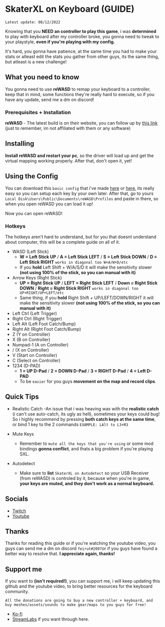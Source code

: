 # SkaterXL on Keyboard (GUIDE)

`Latest update: 08/12/2022`

Knowing that you **NEED an controller to play this game**, i was **determined** to play with keyboard after my controller broke, you gonna need to tweak to your playstyle, **even if you're playing with my config.**

It's hard, you gonna have patience, at the same time you had to make your stats or atleast edit the stats you gather from other guys, its the same thing, but atleast is a new challenge!

## What you need to know

You gonna need to use **reWASD** to remap your keyboard to a controller, keep that in mind, some functions they're really hard to execute, so if you have any update, send me a dm on discord!

### Prerequisites + Installation

**reWASD** - The latest build is on their website, you can follow up by [this link](https://www.rewasd.com/) (just to remember, im not affiliated with them or any software)


## Installing

**Install reWASD and restart your pc**, so the driver will load up and get the virtual mapping working properly.
After that, don't open it, yet!

## Using the Config


You can download this `basic config` that i've made [here](https://www.mediafire.com/file/fxpbbvcf7js59sf/Skater_XL.rar/file) or [here](https://github.com/feirutkey/SkaterXL-on-Keyboard/tree/main/Skater%20XL), its really easy so you can setup each key by your own later.
After that, go to yours `Local Disk\Users\Public\Documents\reWASD\Profiles` and paste in there, so when you open reWASD you can load it up!


Now you can open reWASD!

### Hotkeys

The hotkeys aren't hard to understand, but for you that doesnt understand about computer, this will be a complete guide on all of it.

+ WASD (Left Stick)
	- **W = Left Stick UP** / **A = Left Stick LEFT** / **S = Left Stick DOWN** / **D = Left Stick RIGHT** `works in diagonal too W+A/W+D/etc`
	- If you **hold** Left Shift + W/A/S/D it will make the sensitivity slower **(not using 100% of the stick, so you can manual with it)**
+ Arrow Keys (Right Stick) 
	- **UP = Right Stick UP** / **LEFT = Right Stick LEFT** / **Down = Right Stick DOWN** / **Right = Right Stick RIGHT** `works in diagonal too UP+RIGHT/UP+LEFT/etc`
	- Same thing, if you **hold** Right Shift + UP/LEFT/DOWN/RIGHT it will make the sensitivity slower **(not using 100% of the stick, so you can manual with it)**
+ Left Ctrl (Left Trigger)
+ Right Ctrl (Right Trigger)
+ Left Alt (Left Foot Catch/Bump)
+ Right Alt (Right Foot Catch/Bump)
+ Z (Y on Controller)
+ X (B on Controller)
+ Numpad-1 (A on Controller)
+ / (X on Controller)
+ V (Start on Controller)
+ C (Select on Controller)
+ 1234 (D-PAD)
	- **1 = UP D-Pad** / **2 = DOWN D-Pad** / **3 = RIGHT D-Pad** / **4 = Left D-PAD**
	- To be `easier` for you guys **movement on the map and record clips**.

## Quick Tips

+ Realistic Catch
	-An issue that i was heaving was with the **realistic catch** (i can't use auto-catch, its ugly as hell), sometimes your keys could bug! So i highly recommend by pressing **both catch keys at the same time**, or bind 1 key to the 2 commands `EXAMPLE: LAlt to L3+R3`

+ Mute Keys
	- Remember to `mute all the keys that you're using` or some mod bindings **gonna conflict**, and thats a big problem if you're playing SXL.
+ Autodetect
	- Make sure to **list** `SkaterXL on Autodetect` so your USB Receiver (from reWASD) is controled by it, because when you're in game, **your keys are muted, and they don't work as a normal keyboard.**

## Socials

+ [Twitch](https://www.twitch.tv/feirut)
+ [Youtube](https://www.youtube.com/channel/UC_S2viGEIDeJFIH_-vzbDlA)

## Thanks

Thanks for reading this guide or if you're watching the youtube video, you guys can send me a dm on discord `feirut#2097`or if you guys have found a better way to resolve that.
**I appreciate again, thanks!**

## Support me

If you want to **(isn't required!)**, you can support me, i will keep updating this github and the youtube video, to bring better resources for the keyboard community.

```All the donations are going to buy a new controller + keyboard, and buy meshes/assets/sounds to make gear/maps to you guys for free!```
	
+ [Ko-fi](https://ko-fi.com/feirut)
+ [StreamLabs](https://streamlabs.com/feirut/tip) if you want through here.

